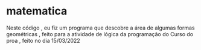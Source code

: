 # matematica
Neste código , eu fiz um programa que descobre a área de algumas formas geométricas , feito para a atividade de lógica da programação do Curso do proa , feito no dia 15/03/2022 
